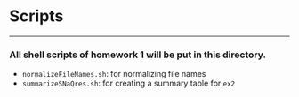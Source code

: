 # Scripts
---
### All shell scripts of homework 1 will be put in this directory.
* `normalizeFileNames.sh`: for normalizing file names
* `summarizeSNaQres.sh`: for creating a summary table for `ex2`
